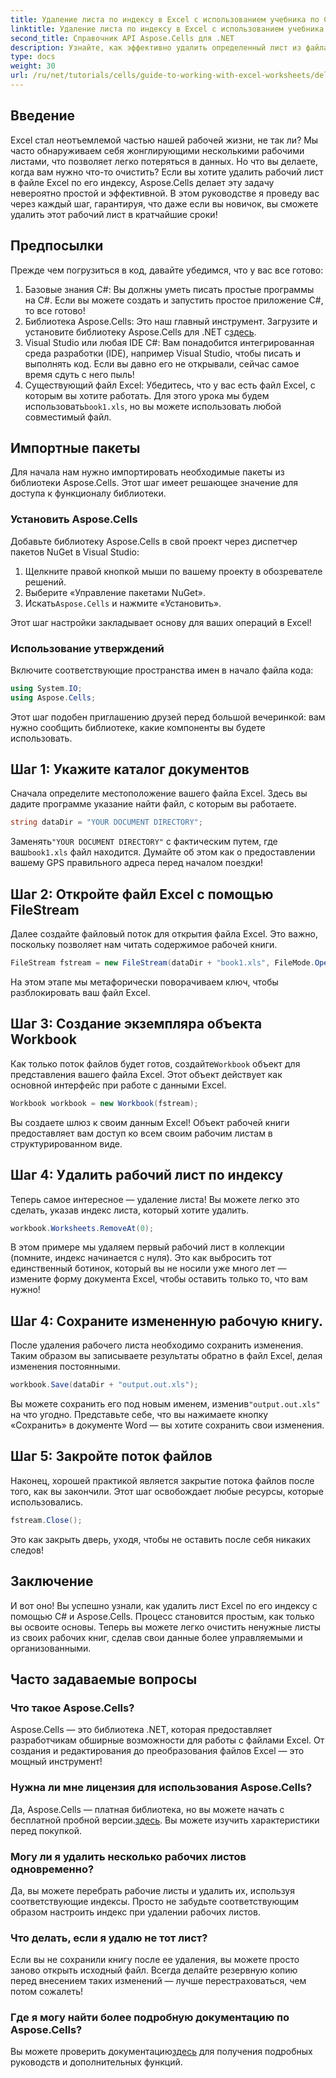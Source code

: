 ```yaml
---
title: Удаление листа по индексу в Excel с использованием учебника по C#
linktitle: Удаление листа по индексу в Excel с использованием учебника по C#
second_title: Справочник API Aspose.Cells для .NET
description: Узнайте, как эффективно удалить определенный лист из файла Excel по его индексу с помощью C# и библиотеки Aspose.Cells. Следуйте этому простому пошаговому руководству.
type: docs
weight: 30
url: /ru/net/tutorials/cells/guide-to-working-with-excel-worksheets/delete-worksheet-by-index-excel-csharp-tutorial/
---
```

## Введение

Excel стал неотъемлемой частью нашей рабочей жизни, не так ли? Мы часто обнаруживаем себя жонглирующими несколькими рабочими листами, что позволяет легко потеряться в данных. Но что вы делаете, когда вам нужно что-то очистить? Если вы хотите удалить рабочий лист в файле Excel по его индексу, Aspose.Cells делает эту задачу невероятно простой и эффективной. В этом руководстве я проведу вас через каждый шаг, гарантируя, что даже если вы новичок, вы сможете удалить этот рабочий лист в кратчайшие сроки!

## Предпосылки

Прежде чем погрузиться в код, давайте убедимся, что у вас все готово:

1. Базовые знания C#: Вы должны уметь писать простые программы на C#. Если вы можете создать и запустить простое приложение C#, то все готово!
2.  Библиотека Aspose.Cells: Это наш главный инструмент. Загрузите и установите библиотеку Aspose.Cells для .NET с[здесь](https://releases.aspose.com/cells/net/).
3. Visual Studio или любая IDE C#: Вам понадобится интегрированная среда разработки (IDE), например Visual Studio, чтобы писать и выполнять код. Если вы давно его не открывали, сейчас самое время сдуть с него пыль!
4.  Существующий файл Excel: Убедитесь, что у вас есть файл Excel, с которым вы хотите работать. Для этого урока мы будем использовать`book1.xls`, но вы можете использовать любой совместимый файл.

## Импортные пакеты

Для начала нам нужно импортировать необходимые пакеты из библиотеки Aspose.Cells. Этот шаг имеет решающее значение для доступа к функционалу библиотеки.

### Установить Aspose.Cells

Добавьте библиотеку Aspose.Cells в свой проект через диспетчер пакетов NuGet в Visual Studio:

1. Щелкните правой кнопкой мыши по вашему проекту в обозревателе решений.
2. Выберите «Управление пакетами NuGet».
3.  Искать`Aspose.Cells` и нажмите «Установить».

Этот шаг настройки закладывает основу для ваших операций в Excel!

### Использование утверждений

Включите соответствующие пространства имен в начало файла кода:

```csharp
using System.IO;
using Aspose.Cells;
```

Этот шаг подобен приглашению друзей перед большой вечеринкой: вам нужно сообщить библиотеке, какие компоненты вы будете использовать.

## Шаг 1: Укажите каталог документов

Сначала определите местоположение вашего файла Excel. Здесь вы дадите программе указание найти файл, с которым вы работаете.

```csharp
string dataDir = "YOUR DOCUMENT DIRECTORY";
```

 Заменять`"YOUR DOCUMENT DIRECTORY"` с фактическим путем, где ваш`book1.xls` файл находится. Думайте об этом как о предоставлении вашему GPS правильного адреса перед началом поездки!

## Шаг 2: Откройте файл Excel с помощью FileStream

Далее создайте файловый поток для открытия файла Excel. Это важно, поскольку позволяет нам читать содержимое рабочей книги.

```csharp
FileStream fstream = new FileStream(dataDir + "book1.xls", FileMode.Open);
```

На этом этапе мы метафорически поворачиваем ключ, чтобы разблокировать ваш файл Excel.

## Шаг 3: Создание экземпляра объекта Workbook

 Как только поток файлов будет готов, создайте`Workbook` объект для представления вашего файла Excel. Этот объект действует как основной интерфейс при работе с данными Excel.

```csharp
Workbook workbook = new Workbook(fstream);
```

Вы создаете шлюз к своим данным Excel! Объект рабочей книги предоставляет вам доступ ко всем своим рабочим листам в структурированном виде.

## Шаг 4: Удалить рабочий лист по индексу

Теперь самое интересное — удаление листа! Вы можете легко это сделать, указав индекс листа, который хотите удалить. 

```csharp
workbook.Worksheets.RemoveAt(0);
```

В этом примере мы удаляем первый рабочий лист в коллекции (помните, индекс начинается с нуля). Это как выбросить тот единственный ботинок, который вы не носили уже много лет — измените форму документа Excel, чтобы оставить только то, что вам нужно!

## Шаг 4: Сохраните измененную рабочую книгу.

После удаления рабочего листа необходимо сохранить изменения. Таким образом вы записываете результаты обратно в файл Excel, делая изменения постоянными.

```csharp
workbook.Save(dataDir + "output.out.xls");
```

 Вы можете сохранить его под новым именем, изменив`"output.out.xls"` на что угодно. Представьте себе, что вы нажимаете кнопку «Сохранить» в документе Word — вы хотите сохранить свои изменения.

## Шаг 5: Закройте поток файлов

Наконец, хорошей практикой является закрытие потока файлов после того, как вы закончили. Этот шаг освобождает любые ресурсы, которые использовались.

```csharp
fstream.Close();
```

Это как закрыть дверь, уходя, чтобы не оставить после себя никаких следов!

## Заключение

И вот оно! Вы успешно узнали, как удалить лист Excel по его индексу с помощью C# и Aspose.Cells. Процесс становится простым, как только вы освоите основы. Теперь вы можете легко очистить ненужные листы из своих рабочих книг, сделав свои данные более управляемыми и организованными.

## Часто задаваемые вопросы

### Что такое Aspose.Cells?
Aspose.Cells — это библиотека .NET, которая предоставляет разработчикам обширные возможности для работы с файлами Excel. От создания и редактирования до преобразования файлов Excel — это мощный инструмент!

### Нужна ли мне лицензия для использования Aspose.Cells?
 Да, Aspose.Cells — платная библиотека, но вы можете начать с бесплатной пробной версии.[здесь](https://releases.aspose.com/). Вы можете изучить характеристики перед покупкой.

### Могу ли я удалить несколько рабочих листов одновременно?
Да, вы можете перебрать рабочие листы и удалить их, используя соответствующие индексы. Просто не забудьте соответствующим образом настроить индекс при удалении рабочих листов.

### Что делать, если я удалю не тот лист?
Если вы не сохранили книгу после ее удаления, вы можете просто заново открыть исходный файл. Всегда делайте резервную копию перед внесением таких изменений — лучше перестраховаться, чем потом сожалеть!

### Где я могу найти более подробную документацию по Aspose.Cells?
 Вы можете проверить документацию[здесь](https://reference.aspose.com/cells/net/) для получения подробных руководств и дополнительных функций.